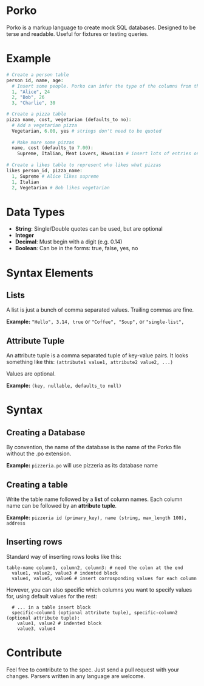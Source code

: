 Porko
=====

Porko is a markup language to create mock SQL databases. Designed to be terse and readable. 
Useful for fixtures or testing queries.

# Example

```php
# Create a person table
person id, name, age:
  # Insert some people. Porko can infer the type of the columns from the data.
  1, "Alice", 24
  2, "Bob", 26
  3, "Charlie", 30

# Create a pizza table
pizza name, cost, vegetarian (defaults_to no):
  # Add a vegetarian pizza
  Vegetarian, 6.00, yes # strings don't need to be quoted
  
  # Make more some pizzas
  name, cost (defaults_to 7.00):
    Supreme, Italian, Meat Lovers, Hawaiian # insert lots of entries on one line
    
# Create a likes table to represent who likes what pizzas
likes person_id, pizza_name:
  1, Supreme # Alice likes supreme
  1, Italian 
  2, Vegetarian # Bob likes vegetarian
```

# Data Types
* __String__: Single/Double quotes can be used, but are optional
* __Integer__
* __Decimal__: Must begin with a digit (e.g. 0.14)
* __Boolean__: Can be in the forms: true, false, yes, no

# Syntax Elements
## Lists
A list is just a bunch of comma separated values. Trailing commas are fine.

__Example:__ ```"Hello", 3.14, true``` or ```"Coffee", "Soup",``` or ```"single-list", ```

## Attribute Tuple
An attribute tuple is a comma separated tuple of key-value pairs.
It looks something like this: ```(attribute1 value1, attribute2 value2, ...)```

Values are optional.

__Example:__ ```(key, nullable, defaults_to null)```

# Syntax
## Creating a Database
By convention, the name of the database is the name of the Porko file without the .po extension.

__Example:__ ```pizzeria.po``` will use pizzeria as its database name

## Creating a table
Write the table name followed by a __list__ of column names. Each column name can be followed by an __attribute tuple__.

__Example:__ ```pizzeria id (primary_key), name (string, max_length 100), address ```

## Inserting rows
Standard way of inserting rows looks like this:
```
table-name column1, column2, column3: # need the colon at the end
  value1, value2, value3 # indented block
  value4, value5, value6 # insert corrosponding values for each column
```

However, you can also specific which columns you want to specify values for, using default values for the rest:
```
  # ... in a table insert block
  specific-column1 (optional attribute tuple), specific-column2 (optional attribute tuple):
    value1, value2 # indented block
    value3, value4
```

# Contribute
Feel free to contribute to the spec. Just send a pull request with your changes.
Parsers written in any language are welcome.
